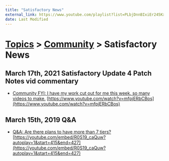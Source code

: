 ```yaml
---
title: "Satisfactory News"
external_link: https://www.youtube.com/playlist?list=PLbjDnnBIxiEr245KxK6CPHEThfipuYc3R
date: Last Modified
---
```

# [Topics](../../topics.md) > [Community](../../topics/community.md) > Satisfactory News

## March 17th, 2021 Satisfactory Update 4 Patch Notes vid commentary
* [Community FYI: I have my work cut out for me this week. so many videos to make.](../../transcriptions/yt-mfpjERbCBos.md) [https://www.youtube.com/watch?v=mfpjERbCBos](https://www.youtube.com/watch?v=mfpjERbCBos)

## March 15th, 2019 Q&A
* [Q&A: Are there plans to have more than 7 tiers?](../../transcriptions/yt-R0S19_caQuw,415.66,426.78.md) [https://youtube.com/embed/R0S19_caQuw?autoplay=1&start=415&end=427](https://youtube.com/embed/R0S19_caQuw?autoplay=1&start=415&end=427)
